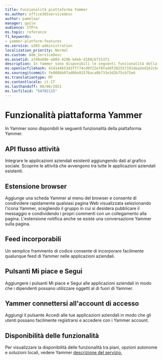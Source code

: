 ```yaml
---
title: Funzionalità piattaforma Yammer
ms.author: office365servicedesc
author: pamelaar
manager: gailw
audience: ITPro
ms.topic: reference
f1_keywords:
- yammer-platform-features
ms.service: o365-administration
localization_priority: Normal
ms.custom: Adm_ServiceDesc
ms.assetid: a7d8a60e-a80d-429b-b4eb-d188cbf15371
description: In Yammer sono disponibili le seguenti funzionalità della piattaforma Yammer.
ms.openlocfilehash: 414144b5343ff774cd9f22e78faddf202557191dea2ed162cb4da7d08315b32c
ms.sourcegitcommit: fe808bb97ad09a91576aca8b733e3d2b75cb72e6
ms.translationtype: MT
ms.contentlocale: it-IT
ms.lasthandoff: 08/06/2021
ms.locfileid: "54702115"
---
```

# <a name="yammer-platform-features"></a>Funzionalità piattaforma Yammer

In Yammer sono disponibili le seguenti funzionalità della piattaforma Yammer.
 
## <a name="activity-stream-api"></a>API flusso attività

Integrare le applicazioni aziendali esistenti aggiungendo dati al grafico sociale. Scoprire le attività che avvengono tra tutte le applicazioni aziendali esistenti.
  
## <a name="browser-extension"></a>Estensione browser

Aggiunge una scheda Yammer al menu del browser e consente di condividere rapidamente qualsiasi pagina Web visualizzata selezionando l'icona Yammer, scegliendo il gruppo in cui si desidera pubblicare il messaggio e condividendo i propri commenti con un collegamento alla pagina. L'estensione notifica anche se esiste una conversazione Yammer sulla pagina. 

## <a name="embeddable-feeds"></a>Feed incorporabili

Un semplice frammento di codice consente di incorporare facilmente qualunque feed di Yammer nelle applicazioni aziendali.
  
## <a name="like-and-follow-buttons"></a>Pulsanti Mi piace e Segui

Aggiungere i pulsanti Mi piace e Segui alle applicazioni aziendali in modo che i dipendenti possano utilizzare oggetti al di fuori di Yammer.
  
## <a name="yammer-connect-login"></a>Yammer connettersi all'account di accesso

Aggiungi il pulsante Accedi alle tue applicazioni aziendali in modo che gli utenti possano facilmente registrarsi e accedere con i Yammer account.

## <a name="feature-availability"></a>Disponibilità delle funzionalità

Per visualizzare la disponibilità delle funzionalità tra piani, opzioni autonome e soluzioni locali, vedere Yammer [descrizione del servizio.](yammer-service-description.md)
  

